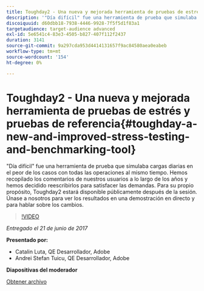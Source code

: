 ```yaml
---
title: Toughday2 - Una nueva y mejorada herramienta de pruebas de estrés y pruebas de referencia
description: '"Día difícil" fue una herramienta de prueba que simulaba cargas diarias en el peor de los casos con todas las operaciones al mismo tiempo. Hemos recopilado los comentarios de nuestros usuarios a lo largo de los años y hemos decidido reescribirlos para satisfacer las demandas.'
discoiquuid: d60dbb18-7938-4446-9928-7f5f5d1f83a1
targetaudience: target-audience advanced
exl-id: 5e6541c4-83e3-4505-b827-407f112f2437
duration: 3141
source-git-commit: 9a297cda953d4414131657f9ac84580aea0eabeb
workflow-type: tm+mt
source-wordcount: '154'
ht-degree: 0%

---
```


# Toughday2 - Una nueva y mejorada herramienta de pruebas de estrés y pruebas de referencia{#toughday-a-new-and-improved-stress-testing-and-benchmarking-tool}

&quot;Día difícil&quot; fue una herramienta de prueba que simulaba cargas diarias en el peor de los casos con todas las operaciones al mismo tiempo. Hemos recopilado los comentarios de nuestros usuarios a lo largo de los años y hemos decidido reescribirlos para satisfacer las demandas. Para su propio propósito, Toughday2 estará disponible públicamente después de la sesión. Únase a nosotros para ver los resultados en una demostración en directo y para hablar sobre los cambios.

>[!VIDEO](https://video.tv.adobe.com/v/18935/?quality=9)

*Entregado el 21 de junio de 2017*

**Presentado por:**

* Catalin Luta, QE Desarrollador, Adobe
* Andrei Stefan Tuicu, QE Desarrollador, Adobe

**Diapositivas del moderador**

[Obtener archivo](assets/aem-gems-toughday2.pdf)
<!--
[Get back to the Overview](https://helpx.adobe.com/experience-manager/kt/eseminars/gems/aem-index.html)
-->

